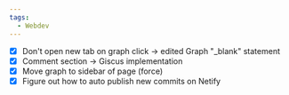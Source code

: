 ```yaml
---
tags:
  - Webdev
---
```



- [x] Don't open new tab on graph click -> edited Graph  "_blank" statement
- [x] Comment section -> Giscus implementation
- [x] Move graph to sidebar of page (force)
- [x] Figure out how to auto publish new commits on Netify
